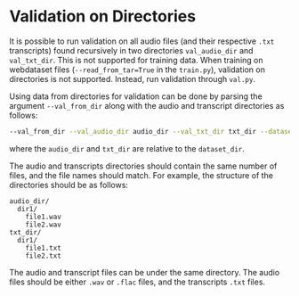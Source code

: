 # Validation on Directories

It is possible to run validation on all audio files (and their respective `.txt` transcripts)
found recursively in two directories `val_audio_dir` and `val_txt_dir`.
This is not supported for training data.
When training on webdataset files (`--read_from_tar=True` in the `train.py`), validation on directories is not supported.
Instead, run validation through `val.py`.

Using data from directories for validation can be done by parsing the argument
`--val_from_dir` along with the audio and transcript directories as follows:

```bash
--val_from_dir --val_audio_dir audio_dir --val_txt_dir txt_dir --dataset_dir /path/to/dataset/dir
```
where the `audio_dir` and `txt_dir` are relative to the `dataset_dir`.


The audio and transcripts directories should contain the same number of files, and the file names should match.
For example, the structure of the directories should be as follows:

```
audio_dir/
  dir1/
    file1.wav
    file2.wav
txt_dir/
  dir1/
    file1.txt
    file2.txt
```
The audio and transcript files can be under the same directory.
The audio files should be either `.wav` or `.flac` files, and the transcripts `.txt` files.
